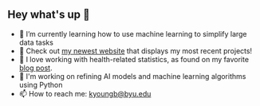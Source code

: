 ## Hey what's up 👋
- 🔭 I’m currently learning how to use machine learning to simplify large data tasks
- 💬 Check out [my newest website](https://kyoungb.github.io/github_pages_template/) that displays my most recent projects!
- 🌱 I love working with health-related statistics, as found on my favorite [blog post](https://kyoungb.github.io/github_pages_template/projects/blogpost.html).  
- 🤔 I'm working on refining AI models and machine learning algorithms using Python 
- 📫 How to reach me: kyoungb@byu.edu
  

<!--
**kyoungb/kyoungb** is a ✨ _special_ ✨ repository because its `README.md` (this file) appears on your GitHub profile.

Here are some ideas to get you started:

- 🔭 I’m currently working on ...
- 🌱 I’m currently learning ...
- 👯 I’m looking to collaborate on ...
- 🤔 I’m looking for help with ...
- 💬 Ask me about ...
- 📫 How to reach me: ...
- 😄 Pronouns: ...
- ⚡ Fun fact: ...
-->
